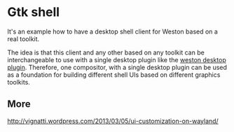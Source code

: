 # Gtk shell

It's an example how to have a desktop shell client for Weston based on a real
toolkit.

The idea is that this client and any other based on any toolkit can be
interchangeable to use with a single desktop plugin like the [weston desktop
plugin](https://github.com/tiagovignatti/weston-desktop-plugin). Therefore,
one compositor, with a single desktop plugin can be used as a foundation for
building different shell UIs based on different graphics toolkits.

## More

http://vignatti.wordpress.com/2013/03/05/ui-customization-on-wayland/
